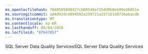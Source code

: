 ```yaml
---
ms.openlocfilehash: f848505890427c680548af15dd9b8eb99e26851e
ms.sourcegitcommit: ad4d92dce894592a259721a1571b1d8736abacdb
ms.translationtype: MT
ms.contentlocale: ko-KR
ms.lasthandoff: 08/04/2020
ms.locfileid: "87647857"
---
```

<span data-ttu-id="23deb-101">SQL Server Data Quality Services</span><span class="sxs-lookup"><span data-stu-id="23deb-101">SQL Server Data Quality Services</span></span>
